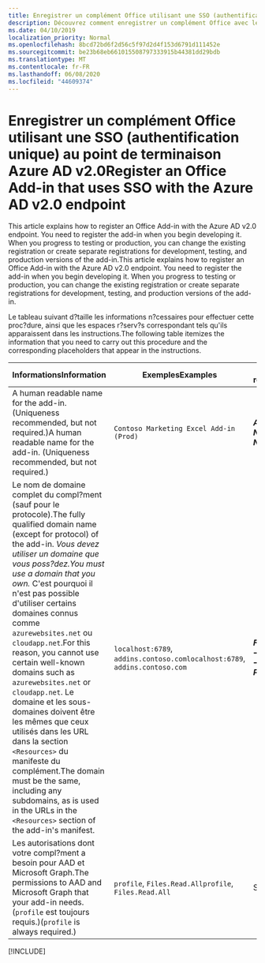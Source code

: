 ```yaml
---
title: Enregistrer un complément Office utilisant une SSO (authentification unique) au point de terminaison Azure AD v2.0
description: Découvrez comment enregistrer un complément Office avec le point de terminaison Azure AD v 2.0.
ms.date: 04/10/2019
localization_priority: Normal
ms.openlocfilehash: 8bcd72bd6f2d56c5f97d2d4f153d6791d111452e
ms.sourcegitcommit: be23b68eb661015508797333915b44381dd29bdb
ms.translationtype: MT
ms.contentlocale: fr-FR
ms.lasthandoff: 06/08/2020
ms.locfileid: "44609374"
---
```

# <a name="register-an-office-add-in-that-uses-sso-with-the-azure-ad-v20-endpoint"></a><span data-ttu-id="42287-103">Enregistrer un complément Office utilisant une SSO (authentification unique) au point de terminaison Azure AD v2.0</span><span class="sxs-lookup"><span data-stu-id="42287-103">Register an Office Add-in that uses SSO with the Azure AD v2.0 endpoint</span></span>

<span data-ttu-id="42287-p101">This article explains how to register an Office Add-in with the Azure AD v2.0 endpoint. You need to register the add-in when you begin developing it. When you progress to testing or production, you can change the existing registration or create separate registrations for development, testing, and production versions of the add-in.</span><span class="sxs-lookup"><span data-stu-id="42287-p101">This article explains how to register an Office Add-in with the Azure AD v2.0 endpoint. You need to register the add-in when you begin developing it. When you progress to testing or production, you can change the existing registration or create separate registrations for development, testing, and production versions of the add-in.</span></span>

<span data-ttu-id="42287-107">Le tableau suivant d?taille les informations n?cessaires pour effectuer cette proc?dure, ainsi que les espaces r?serv?s correspondant tels qu'ils apparaissent dans les instructions.</span><span class="sxs-lookup"><span data-stu-id="42287-107">The following table itemizes the information that you need to carry out this procedure and the corresponding placeholders that appear in the instructions.</span></span>

|<span data-ttu-id="42287-108">Informations</span><span class="sxs-lookup"><span data-stu-id="42287-108">Information</span></span>  |<span data-ttu-id="42287-109">Exemples</span><span class="sxs-lookup"><span data-stu-id="42287-109">Examples</span></span>  |<span data-ttu-id="42287-110">Espace réservé</span><span class="sxs-lookup"><span data-stu-id="42287-110">Placeholder</span></span>  |
|---------|---------|---------|
|<span data-ttu-id="42287-p102">A human readable name for the add-in. (Uniqueness recommended, but not required.)</span><span class="sxs-lookup"><span data-stu-id="42287-p102">A human readable name for the add-in. (Uniqueness recommended, but not required.)</span></span>|`Contoso Marketing Excel Add-in (Prod)`|<span data-ttu-id="42287-113">**$ADD-IN-NAME$**</span><span class="sxs-lookup"><span data-stu-id="42287-113">**$ADD-IN-NAME$**</span></span>|
|<span data-ttu-id="42287-114">Le nom de domaine complet du compl?ment (sauf pour le protocole).</span><span class="sxs-lookup"><span data-stu-id="42287-114">The fully qualified domain name (except for protocol) of the add-in.</span></span> <span data-ttu-id="42287-115">*Vous devez utiliser un domaine que vous poss?dez.*</span><span class="sxs-lookup"><span data-stu-id="42287-115">*You must use a domain that you own.*</span></span> <span data-ttu-id="42287-116">C'est pourquoi il n'est pas possible d'utiliser certains domaines connus comme `azurewebsites.net` ou `cloudapp.net`.</span><span class="sxs-lookup"><span data-stu-id="42287-116">For this reason, you cannot use certain well-known domains such as `azurewebsites.net` or `cloudapp.net`.</span></span> <span data-ttu-id="42287-117">Le domaine et les sous-domaines doivent être les mêmes que ceux utilisés dans les URL dans la section `<Resources>` du manifeste du complément.</span><span class="sxs-lookup"><span data-stu-id="42287-117">The domain must be the same, including any subdomains, as is used in the URLs in the `<Resources>` section of the add-in's manifest.</span></span>|<span data-ttu-id="42287-118">`localhost:6789`, `addins.contoso.com`</span><span class="sxs-lookup"><span data-stu-id="42287-118">`localhost:6789`, `addins.contoso.com`</span></span>|<span data-ttu-id="42287-119">**$FQDN-WITHOUT-PROTOCOL$**</span><span class="sxs-lookup"><span data-stu-id="42287-119">**$FQDN-WITHOUT-PROTOCOL$**</span></span>|
|<span data-ttu-id="42287-120">Les autorisations dont votre compl?ment a besoin pour AAD et Microsoft Graph.</span><span class="sxs-lookup"><span data-stu-id="42287-120">The permissions to AAD and Microsoft Graph that your add-in needs.</span></span> <span data-ttu-id="42287-121">(`profile` est toujours requis.)</span><span class="sxs-lookup"><span data-stu-id="42287-121">(`profile` is always required.)</span></span>|<span data-ttu-id="42287-122">`profile`, `Files.Read.All`</span><span class="sxs-lookup"><span data-stu-id="42287-122">`profile`, `Files.Read.All`</span></span>|<span data-ttu-id="42287-123">S/O</span><span class="sxs-lookup"><span data-stu-id="42287-123">N/A</span></span>|

[!INCLUDE[](../includes/register-sso-add-in-aad-v2-include.md)]
